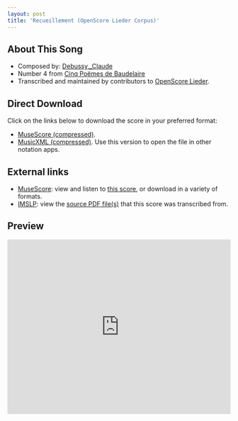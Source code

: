 ```yaml
---
layout: post
title: 'Recueillement (OpenScore Lieder Corpus)'
---
```


## About This Song

- Composed by: [Debussy,_Claude](https://fourscoreandmore.org/openscore/lieder/Debussy,_Claude)
- Number 4 from [Cinq Poëmes de Baudelaire](https://fourscoreandmore.org/openscore/lieder/Debussy,_Claude/Cinq_Poëmes_de_Baudelaire)
- Transcribed and maintained by contributors to [OpenScore Lieder].

[OpenScore Lieder]: https://musescore.com/openscore-lieder-corpus

## Direct Download

Click on the links below to download the score in your preferred format:
- [MuseScore (compressed)](https://github.com/openscore/lieder/blob/main/scores/Debussy,_Claude/Cinq_Poëmes_de_Baudelaire/4_Recueillement/lc5060975.mscz?raw=true).
- [MusicXML (compressed)](https://github.com/openscore/lieder/blob/main/scores/Debussy,_Claude/Cinq_Poëmes_de_Baudelaire/4_Recueillement/lc5060975.mxl?raw=true). Use this version to open the file in other notation apps.

## External links

- [MuseScore]: view and listen to [this score][MuseScore], or download in a variety of formats.
- [IMSLP]: view the [source PDF file(s)][IMSLP] that this score was transcribed from.

[MuseScore]: https://musescore.com/score/5060975
[IMSLP]: https://imslp.org/wiki/Special:ReverseLookup/225776

## Preview

<iframe width="100%" height="394" src="https://musescore.com/openscore-lieder-corpus/scores/5060975/embed" frameborder="0" allowfullscreen allow="autoplay; fullscreen"></iframe>
